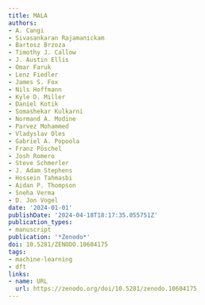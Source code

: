```yaml
---
title: MALA
authors:
- A. Cangi
- Sivasankaran Rajamanickam
- Bartosz Brzoza
- Timothy J. Callow
- J. Austin Ellis
- Omar Faruk
- Lenz Fiedler
- James S. Fox
- Nils Hoffmann
- Kyle D. Miller
- Daniel Kotik
- Somashekar Kulkarni
- Normand A. Modine
- Parvez Mohammed
- Vladyslav Oles
- Gabriel A. Popoola
- Franz Pöschel
- Josh Romero
- Steve Schmerler
- J. Adam Stephens
- Hossein Tahmasbi
- Aidan P. Thompson
- Sneha Verma
- D. Jon Vogel
date: '2024-01-01'
publishDate: '2024-04-18T18:17:35.055751Z'
publication_types:
- manuscript
publication: '*Zenodo*'
doi: 10.5281/ZENODO.10604175
tags:
- machine-learning
- dft
links:
- name: URL
  url: https://zenodo.org/doi/10.5281/zenodo.10604175
---
```

